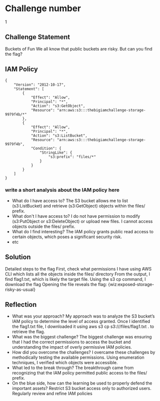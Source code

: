 # Challenge number
1

## Challenge Statement
Buckets of Fun
We all know that public buckets are risky. But can you find the flag?

## IAM Policy 
```
{
    "Version": "2012-10-17",
    "Statement": [
        {
            "Effect": "Allow",
            "Principal": "*",
            "Action": "s3:GetObject",
            "Resource": "arn:aws:s3:::thebigiamchallenge-storage-9979f4b/*"
        },
        {
            "Effect": "Allow",
            "Principal": "*",
            "Action": "s3:ListBucket",
            "Resource": "arn:aws:s3:::thebigiamchallenge-storage-9979f4b",
            "Condition": {
                "StringLike": {
                    "s3:prefix": "files/*"
                }
            }
        }
    ]
}
```              
### write a short analysis about the IAM policy here

* What do I have access to?
The S3 bucket allows me to list (s3:ListBucket) and retrieve (s3:GetObject) objects within the files/ prefix.
* What don't I have access to?
I do not have permission to modify (s3:PutObject or s3:DeleteObject) or upload new files.
I cannot access objects outside the files/ prefix.
* What do I find interesting?
The IAM policy grants public read access to certain objects, which poses a significant security risk.
* etc


## Solution
Detailed steps to the flag
First, check what permissions I have using AWS CLI which lists all the objects inside the files/ directory
From the output, I find flag1.txt, which is likely the target file.
Using the s3 cp command, I download the flag
Opening the file reveals the flag: {wiz:exposed-storage-risky-as-usual}

## Reflection
* What was your approach?
My approach was to analyze the S3 bucket’s IAM policy to determine the level of access granted. Once I identified the flag1.txt file, I downloaded it using aws s3 cp s3://<bucket-name>/files/flag1.txt . to retrieve the flag.
* What was the biggest challenge?
The biggest challenge was ensuring that I had the correct permissions to access the bucket and understanding the impact of overly permissive IAM policies.
* How did you overcome the challenges?
I overcame these challenges by methodically testing the available permissions. Using enumeration techniques, I verified which objects were accessible.
* What led to the break through?
The breakthrough came from recognizing that the IAM policy permitted public access to the files/ prefix. 
* On the blue side, how can the learning be used to properly defend the important assets?
Restrict S3 bucket access only to authorized users.
Regularly review and refine IAM policies
